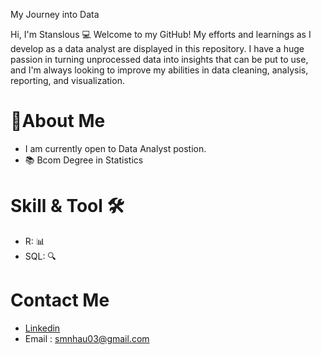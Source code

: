 My Journey into Data


Hi, I'm Stanslous 💻 Welcome to my GitHub! 
My efforts and learnings as I develop as a data analyst are displayed in this repository. I have a huge passion in turning unprocessed data into insights that can be put to use, and I'm always looking to improve my abilities in data cleaning, analysis, reporting, and visualization.

# 👤About Me

   * I am currently open to Data Analyst postion.
   * 📚 Bcom Degree in Statistics



# Skill & Tool 🛠️

  * R: 📊
  * SQL: 🔍
    


# Contact Me

   * [Linkedin](https://www.linkedin.com/in/stanslous-nhau-96ab9133b/)
   * Email : smnhau03@gmail.com 
